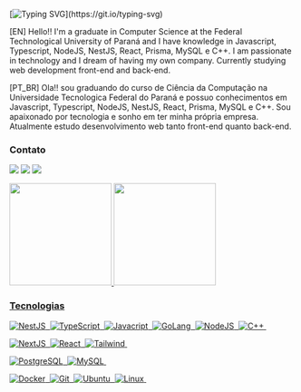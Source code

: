 <!-- <img width=100% src="https://capsule-render.vercel.app/api?type=waving&color=125DB3&height=120&section=header"/> -->

[![Typing SVG](https://readme-typing-svg.herokuapp.com/?color=0077FF&size=35&vCenter=true&width=1000&lines=Olá,+seja+bem+vindo!)](https://git.io/typing-svg)

[EN] Hello!! I'm a graduate in Computer Science at the Federal Technological University of Paraná and I have knowledge in Javascript, Typescript, NodeJS, NestJS, React, Prisma, MySQL e C++. I am passionate in technology and I dream of having my own company. Currently studying web development front-end and back-end.

[PT_BR] Ola!! sou graduando do curso de Ciência da Computação na Universidade Tecnologica Federal do Paraná e possuo conhecimentos em Javascript, Typescript, NodeJS, NestJS, React, Prisma, MySQL e C++. Sou apaixonado por tecnologia e sonho em ter minha própria empresa. Atualmente estudo desenvolvimento web tanto front-end quanto back-end.


### Contato
<a href="https://www.instagram.com/di0go_rodrigues" target="_blank"><img src="https://img.shields.io/badge/-Instagram-%230077B5?style=for-the-badge&logo=instagram&logoColor=white&backgroundoolor=" target="_blank"></a>
<a href = "mailto:diogorodrigueslife@gmail.com"><img src="https://img.shields.io/badge/-Gmail-%230077B5?style=for-the-badge&logo=gmail&logoColor=white" target="_blank"></a>
<a href="https://www.linkedin.com/in/diogorodriguees" target="_blank"><img src="https://img.shields.io/badge/-LinkedIn-%230077B5?style=for-the-badge&logo=linkedin&logoColor=white" target="_blank"></a>  

<a href="https://github.com/DiogoRodriguees">
<img height="180em"  src="https://github-readme-stats.vercel.app/api?username=DiogoRodriguees&show_icons=true&theme=github_dark&include_all_commits=true&count_private=true&hide_border=true&title_color=f2f2f2"/>
   
<img height="180em" src="https://github-readme-stats.vercel.app/api/top-langs/?username=DiogoRodriguees&layout=compact&langs_count=7&theme=github_dark&hide=C,Makefile&hide_border=true&title_color=FFF"/>


### Tecnologias  
![NestJS](https://img.shields.io/badge/-NestJs-ea2845?style=for-the-badge&logo=nestjs&logoColor=white)&nbsp;
![TypeScript](https://img.shields.io/badge/-TypeScript-%23377CC8.svg?style=for-the-badge&logo=typescript&logoColor=%23FFF)&nbsp;
![Javacript](https://img.shields.io/badge/-JavaScript-%23ecb000.svg?style=for-the-badge&logo=javascript&logoColor=%23FFF)&nbsp;
![GoLang](https://img.shields.io/badge/Go-00ADD8?style=for-the-badge&logo=go&logoColor=white)&nbsp;
![NodeJS](https://img.shields.io/badge/-Node.js-%238BBF3D.svg?style=for-the-badge&logo=node.js&logoColor=%23FFF)&nbsp;
![C++](https://img.shields.io/badge/-C++-%2300427E.svg?style=for-the-badge&logo=C%2B%2B&logoColor=%23FFF)&nbsp;

![NextJS](https://img.shields.io/badge/-Next.js-%23000.svg?style=for-the-badge&logo=nextdotjs&logoColor=white)&nbsp;
![React](https://img.shields.io/badge/-React-%2336B7F0.svg?style=for-the-badge&logo=react&logoColor=%23FFF)&nbsp;
![Tailwind](https://img.shields.io/badge/-Tailwind-%2336B7F0.svg?style=for-the-badge&logo=tailwindcss&logoColor=%23FFF)&nbsp;

![PostgreSQL](https://img.shields.io/badge/postgresql-%2300599C.svg?style=for-the-badge&logo=postgresql&logoColor=white)&nbsp;
![MySQL](https://img.shields.io/badge/-MySQL-%2300718B.svg?style=for-the-badge&logo=mysql&logoColor=%23FFF)&nbsp;

![Docker](https://img.shields.io/badge/docker-%23119AD4.svg?style=for-the-badge&logo=docker&logoColor=white)&nbsp;
![Git](https://img.shields.io/badge/-Git-%23E84D31.svg?style=for-the-badge&logo=git&logoColor=%23FFF)&nbsp;
![Ubuntu](https://img.shields.io/badge/Ubuntu-%23DD4814?style=for-the-badge&logo=ubuntu&logoColor=white)&nbsp;
![Linux](https://img.shields.io/badge/Linux-%23003561?style=for-the-badge&logo=linux&logoColor=%23FFF)&nbsp;


<!--    <img width=100% src="https://capsule-render.vercel.app/api?type=waving&color=125DB3&height=120&section=footer"/> -->
